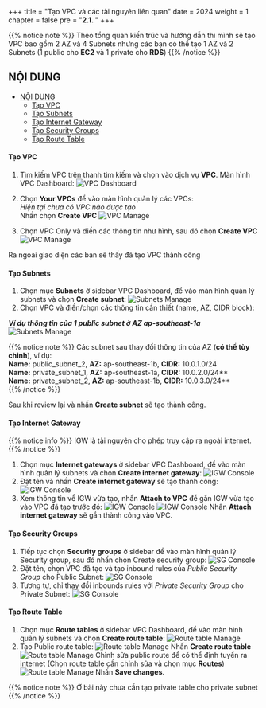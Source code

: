 +++
title = "Tạo VPC và các tài nguyên liên quan"
date = 2024
weight = 1
chapter = false
pre = "<b>2.1. </b>"
+++

{{% notice note %}}
Theo tổng quan kiến trúc và hướng dẫn thì mình sẽ tạo VPC bao gồm 2 AZ và 4 Subnets nhưng các bạn có thể tạo 1 AZ và 2 Subnets (1 public cho **EC2** và 1 private cho **RDS**)
{{% /notice %}}

## NỘI DUNG

- [NỘI DUNG](#nội-dung)
  - [Tạo VPC](#tạo-vpc)
  - [Tạo Subnets](#tạo-subnets)
  - [Tạo Internet Gateway](#tạo-internet-gateway)
  - [Tạo Security Groups](#tạo-security-groups)
  - [Tạo Route Table](#tạo-route-table)

#### Tạo VPC

1. Tìm kiếm VPC trên thanh tìm kiếm và chọn vào dịch vụ **VPC**. Màn hình VPC Dashboard:
   ![VPC Dashboard](/images/1-VPC-And-More/vpc_console.jpg?width=1200px)

2. Chọn **Your VPCs** để vào màn hình quản lý các VPCs:  
   _Hiện tại chưa có VPC nào được tạo_  
   Nhấn chọn **Create VPC**
   ![VPC Manage](/images/1-VPC-And-More/vpc_dashboard.jpg?width=1200px)

3. Chọn VPC Only và điền các thông tin như hình, sau đó chọn **Create VPC**
   ![VPC Manage](/images/1-VPC-And-More/vpc_create.jpg?width=1000px)

Ra ngoài giao diện các bạn sẽ thấy đã tạo VPC thành công

#### Tạo Subnets

1. Chọn mục **Subnets** ở sidebar VPC Dashboard, để vào màn hình quản lý subnets và chọn **Create subnet**:
   ![Subnets Manage](/images/1-VPC-And-More/subnet_console.jpg?width=1400px)
1. Chọn VPC và điền/chọn các thông tin cần thiết (name, AZ, CIDR block):

**_Ví dụ thông tin của 1 public subnet ở AZ ap-southeast-1a_**
![Subnets Manage](/images/1-VPC-And-More/subnet_01.jpg?width=1400px)

{{% notice note %}}
Các subnet sau thay đổi thông tin của AZ (**có thể tùy chỉnh**), ví dụ:  
**Name:** public_subnet_2, **AZ:** ap-southeast-1b, **CIDR:** 10.0.1.0/24  
**Name:** private_subnet_1, **AZ:** ap-southeast-1a, **CIDR:** 10.0.2.0/24\*\*  
**Name:** private_subnet_2, **AZ:** ap-southeast-1b, **CIDR:** 10.0.3.0/24\*\*  
{{% /notice %}}

Sau khi review lại và nhấn **Create subnet** sẽ tạo thành công.

#### Tạo Internet Gateway

{{% notice info %}}
IGW là tài nguyên cho phép truy cập ra ngoài internet.
{{% /notice %}}

1. Chọn mục **Internet gateways** ở sidebar VPC Dashboard, để vào màn hình quản lý subnets và chọn **Create internet gateway**:
   ![IGW Console](/images/1-VPC-And-More/igw_console.jpg?width=1400px)
2. Đặt tên và nhấn **Create internet gateway** sẽ tạo thành công:
   ![IGW Console](/images/1-VPC-And-More/create_igw.jpg?width=1400px)
3. Xem thông tin về IGW vừa tạo, nhấn **Attach to VPC** để gắn IGW vừa tạo vào VPC đã tạo trước đó:
   ![IGW Console](/images/1-VPC-And-More/igw_detail.jpg?width=1400px)
   ![IGW Console](/images/1-VPC-And-More/attach_igw_to_vpc.jpg?width=1400px)
   Nhấn **Attach internet gateway** sẽ gắn thành công vào VPC.

#### Tạo Security Groups

1. Tiếp tục chọn **Security groups** ở sidebar để vào màn hình quản lý Security group, sau đó nhấn chọn Create security group:
   ![SG Console](/images/1-VPC-And-More/sgs_console.jpg?width=1400px)
2. Đặt tên, chọn VPC đã tạo và tạo inbound rules của _Public Security Group_ cho Public Subnet:
   ![SG Console](/images/1-VPC-And-More/public_sgs_detail.jpg?width=1400px)
3. Tương tự, chỉ thay đổi inbounds rules với _Private Security Group_ cho Private Subnet:
   ![SG Console](/images/1-VPC-And-More/private_sgs_detail.jpg?width=1400px)

#### Tạo Route Table

1. Chọn mục **Route tables** ở sidebar VPC Dashboard, để vào màn hình quản lý subnets và chọn **Create route table**:
   ![Route table Manage](/images/1-VPC-And-More/route_table_console.jpg?width=1400px)
2. Tạo Public route table:
   ![Route table Manage](/images/1-VPC-And-More/create_public_route.jpg?width=1400px)
   Nhấn **Create route table**
   ![Route table Manage](/images/1-VPC-And-More/public_route_detail.jpg?width=1400px)
   Chỉnh sửa public route để có thể định tuyến ra internet (Chọn route table cần chỉnh sửa và chọn mục **Routes**)  
   ![Route table Manage](/images/1-VPC-And-More/public_route_igw.jpg?width=1400px)
   Nhấn **Save changes**.

{{% notice note %}}
Ở bài này chưa cần tạo private table cho private subnet
{{% /notice %}}
